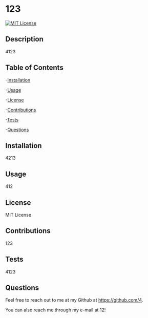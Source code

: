 # 123

  [![MIT License](https://img.shields.io/badge/MIT_LICENSE-blue)](https://opensource.org/licenses/MIT)

  ## Description
  4123

  ## Table of Contents

  -[Installation](#installation)

  -[Usage](#usage)

  -[License](#license)

  -[Contributions](#contributions)

  -[Tests](#tests)

  -[Questions](#questions)

  ## Installation
  4213

  ## Usage
  412

  ## License
  MIT License

  ## Contributions
  123

  ## Tests
  4123

  ## Questions
  Feel free to reach out to me at my Github at https://github.com/4.

  You can also reach me through my e-mail at 12!

  